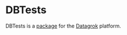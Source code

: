 # DBTests

DBTests is a [package](https://datagrok.ai/help/develop/develop#packages) for the [Datagrok](https://datagrok.ai) platform.

